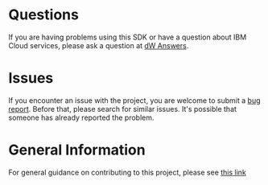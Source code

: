 # Questions
If you are having problems using this SDK or have a question about IBM Cloud services,
please ask a question at
[dW Answers](https://developer.ibm.com/answers/questions/ask).

# Issues
If you encounter an issue with the project, you are welcome to submit a
[bug report](https://github.com/IBM/whcs-java-sdk/issues).
Before that, please search for similar issues. It's possible that someone has already reported the problem.

# General Information
For general guidance on contributing to this project, please see
[this link](https://github.com/IBM/ibm-cloud-sdk-common/blob/master/CONTRIBUTING_java.md)